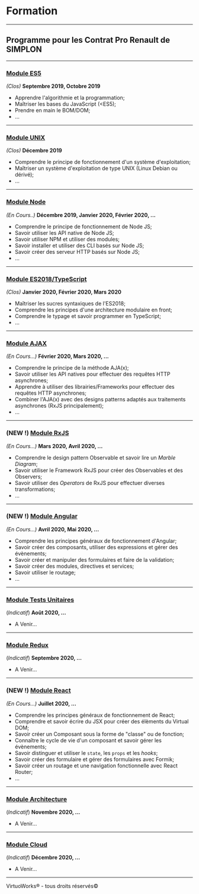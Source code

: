 # Formation

---

## Programme pour les Contrat Pro Renault de SIMPLON

---

### [Module ES5](./module-es5)

*(Clos)* __Septembre 2019, Octobre 2019__

* Apprendre l'algorithmie et la programmation;
* Maîtriser les bases du JavaScript (<ES5);
* Prendre en main le BOM/DOM;
* ...

---

### [Module UNIX](./module-unix)

*(Clos)* __Décembre 2019__

* Comprendre le principe de fonctionnement d'un système d'exploitation;
* Maîtriser un système d'exploitation de type UNIX (Linux Debian ou dérivé);
* ...

---

### [Module Node](./module-node)

*(En Cours..)* __Décembre 2019, Janvier 2020, Février 2020, ...__

* Comprendre le principe de fonctionnement de Node JS;
* Savoir utiliser les API native de Node JS;
* Savoir utiliser NPM et utiliser des modules;
* Savoir installer et utiliser des CLI basés sur Node JS;
* Savoir créer des serveur HTTP basés sur Node JS;
* ...

---

### [Module ES2018/TypeScript](./module-es2018-typescript)

*(Clos)* __Janvier 2020, Février 2020, Mars 2020__

* Maîtriser les sucres syntaxiques de l'ES2018;
* Comprendre les principes d'une architecture modulaire en front;
* Comprendre le typage et savoir programmer en TypeScript;
* ...

---

### [Module AJAX](./module-ajax)

*(En Cours...)* __Février 2020, Mars 2020, ...__

* Comprendre le principe de la méthode AJA(x);
* Savoir utiliser les API natives pour effectuer des requêtes HTTP asynchrones;
* Apprendre à utiliser des librairies/Frameworks pour effectuer des requêtes HTTP asynchrones;
* Combiner l'AJA(x) avec des designs patterns adaptés aux traitements asynchrones (RxJS principalement);
* ...

---

### (__NEW__ !) [Module RxJS](./module-rxjs)

*(En Cours...)* __Mars 2020, Avril 2020, ...__

* Comprendre le design pattern Observable et savoir lire un *Marble Diagram*;
* Savoir utiliser le Framework RxJS pour créer des Observables et des Observers;
* Savoir utiliser des *Operators* de RxJS pour effectuer diverses transformations;
* ...

---

### (__NEW__ !) [Module Angular](./module-angular)

*(En Cours...)* __Avril 2020, Mai 2020, ...__

* Comprendre les principes généraux de fonctionnement d'Angular;
* Savoir créer des composants, utiliser des expressions et gérer des évènements;
* Savoir créer et manipuler des formulaires et faire de la validation;
* Savoir créer des modules, directives et services;
* Savoir utiliser le routage;
* ...

---

### [Module Tests Unitaires](./module-tests-unitaires)

(*Indicatif*) __Août 2020, ...__

* A Venir...

---

### [Module Redux](./module-redux)

(*Indicatif*) __Septembre 2020, ...__

* A Venir...

---

### (__NEW__ !) [Module React](./module-react)

*(En Cours...)* __Juillet 2020, ...__

* Comprendre les principes généraux de fonctionnement de React;
* Comprendre et savoir écrire du JSX pour créer des élèments du Virtual DOM;
* Savoir créer un Composant sous la forme de "classe" ou de fonction;
* Connaître le cycle de vie d'un composant et savoir gérer les évènements;
* Savoir distinguer et utiliser le `state`, les `props` et les *hooks*;
* Savoir créer des formulaire et gérer des formulaires avec Formik;
* Savoir créer un routage et une navigation fonctionnelle avec React Router;
* ...

---

### [Module Architecture](./module-architecture)

(*Indicatif*) __Novembre 2020, ...__

* A Venir...

---

### [Module Cloud](./module-cloud)

(*Indicatif*) __Décembre 2020, ...__

* A Venir...

---

VirtuoWorks® - tous droits réservés©
